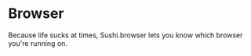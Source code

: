 # Browser

Because life sucks at times, Sushi.browser lets you know which browser you're running on.